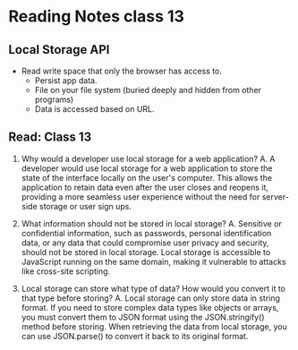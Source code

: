 # Reading Notes class 13
## Local Storage API
* Read write space that only the browser has access to.
  * Persist app data.
  * File on your file system (buried deeply and hidden from other programs)
  * Data is accessed based on URL.

## Read: Class 13
1. Why would a developer use local storage for a web application?
A. A developer would use local storage for a web application to store the state of the interface locally on the user's computer. This allows the application to retain data even after the user closes and reopens it, providing a more seamless user experience without the need for server-side storage or user sign ups.

2. What information should not be stored in local storage?
A. Sensitive or confidential information, such as passwords, personal identification data, or any data that could compromise user privacy and security, should not be stored in local storage. Local storage is accessible to JavaScript running on the same domain, making it vulnerable to attacks like cross-site scripting.

3. Local storage can store what type of data? How would you convert it to that type before storing?
A. Local storage can only store data in string format. If you need to store complex data types like objects or arrays, you must convert them to JSON format using the JSON.stringify() method before storing. When retrieving the data from local storage, you can use JSON.parse() to convert it back to its original format.